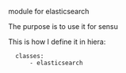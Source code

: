 module for elasticsearch

The purpose is to use it for sensu

This is how I define it in hiera:

      classes:
          - elasticsearch

        

